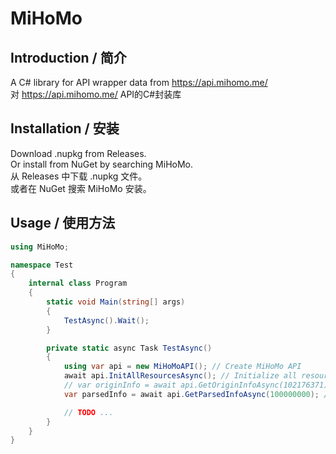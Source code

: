 # MiHoMo
## Introduction / 简介
A C# library for API wrapper data from https://api.mihomo.me/  
对 https://api.mihomo.me/ API的C#封装库  
## Installation / 安装
Download .nupkg from Releases.  
Or install from NuGet by searching MiHoMo.  
从 Releases 中下载 .nupkg 文件。  
或者在 NuGet 搜索 MiHoMo 安装。  
## Usage / 使用方法
```csharp
using MiHoMo;

namespace Test
{
    internal class Program
    {
        static void Main(string[] args)
        {
            TestAsync().Wait();
        }

        private static async Task TestAsync()
        {
            using var api = new MiHoMoAPI(); // Create MiHoMo API
            await api.InitAllResourcesAsync(); // Initialize all resources
            // var originInfo = await api.GetOriginInfoAsync(102176371);
            var parsedInfo = await api.GetParsedInfoAsync(100000000); // Get parsed info by UID

            // TODO ...
        }
    }
}
```
